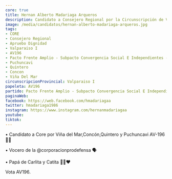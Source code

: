 ```yaml
---
core: true
title: Hernan Alberto Madariaga Arqueros
description: Candidato a Consejero Regional por la Circunscripción de Valparaiso I
image: /media/candidatos/hernan-alberto-madariaga-arqueros.jpg
tags:
- CORE
- Consejero Regional
- Apruebo Dignidad
- Valparaiso I
- AV196
- Pacto Frente Amplio - Subpacto Convergencia Social E Independientes - Convergencia Social
- Puchuncavi
- Quintero
- Concon
- Viña Del Mar
circunscripcionProvincial: Valparaiso I
papeleta: AV196
partido: Pacto Frente Amplio - Subpacto Convergencia Social E Independientes - Convergencia Social
paginaWeb:
facebook: https://web.facebook.com/hmadariagaa
twitter: hmadariaga1986
instagram: https://www.instagram.com/hernanmadariagaa
youtube:
tiktok:
---
```

• Candidato a Core por Viña del Mar,Concón,Quintero y Puchuncavi AV-196 ✊🏻

• Vocero de la @corporacionprodefensa 🗣

• Papá de Carlita y Catita 👧🏽❤️

Vota AV196.
